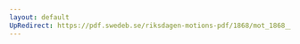 ```yaml
---
layout: default
UpRedirect: https://pdf.swedeb.se/riksdagen-motions-pdf/1868/mot_1868__fk__00006.pdf
---
```

